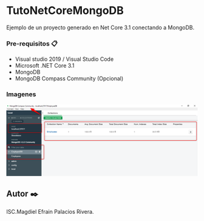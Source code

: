 # TutoNetCoreMongoDB
Ejemplo de un proyecto generado en Net Core 3.1 conectando a MongoDB.


### Pre-requisitos 📋

* Visual studio 2019 / Visual Studio Code
* Microsoft .NET Core 3.1
* MongoDB
* MongoDB Compass Community (Opcional)


### Imagenes
![projects_dependencies](Resources/2020-06-03_10h20_20.png)



## Autor ✒️
ISC.Magdiel Efrain Palacios Rivera.
